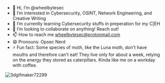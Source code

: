 - 👋 Hi, I’m @wheelbytesec
- 👀 I’m interested in Cybersecurity, OSINT, Network Engineering, and Creative Writing
- 🌱 I’m currently learning Cybersecurity stuffs in preperation for my C|EH
- 💞️ I’m looking to collaborate on anything! Reach out!
- 📫 How to reach me wheelbytesec@protonmail.com
- 😄 Pronouns: Opsec Nerd
- ⚡ Fun fact:  Some species of moth, like the Luna moth, don't have mouths and therefore can't eat! They live only for about a week, relying on the energy they stored as caterpillars. Kinda like me on a workday with coffee. 

![3dgifmaker72299](https://github.com/wheelbytesec/wheelbytesec/assets/170215972/dd132ecf-682d-4ee4-9fa2-b163c96309c4)


<!---
wheelbytesec/wheelbytesec is a ✨ special ✨ repository because its `README.md` (this file) appears on your GitHub profile.
You can click the Preview link to take a look at your changes.
--->
